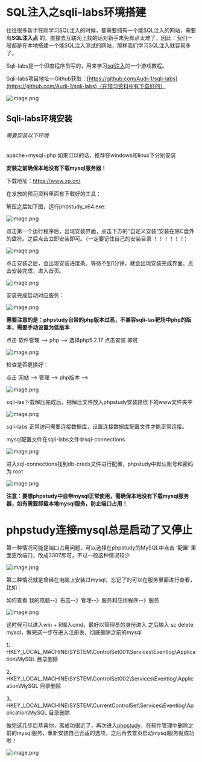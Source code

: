 # SQL注入之sqli-labs环境搭建

往往很多新手在刚学习SQL注入的时候，都需要拥有一个能SQL注入的网站，需要有**SQL注入点** 的。直接去互联网上找的话对新手未免有点太难了，因此：我们一般都是在本地搭建一个能SQL注入测试的网站，那样我们学习SQL注入就容易多了。

Sqli-labs是一个印度程序员写的，用来学习[sql注入](https://so.csdn.net/so/search?q=sql%E6%B3%A8%E5%85%A5&spm=1001.2101.3001.7020)的一个游戏教程。

Sqli-labs项目地址—Github获取：[https://github.com/Audi-1/sqli-labs](https://github.com/Audi-1/sqli-labs)（在预习资料中有下载好的）

![image.png](https://fynotefile.oss-cn-zhangjiakou.aliyuncs.com/fynote/4348/1644921485000/f0e4cdc9139a41fca432bb51ed8e4d3d.png)

## Sqli-labs环境安装

###### 需要安装以下环境

apache+mysql+php
如果可以的话，推荐在windows和linux下分别安装

**安装之前确保本地没有下载mysql服务器！**

下载地址：https://www.xp.cn/

在发放的预习资料里面有下载好的工具：

解压之后如下图，运行phpstudy_x64.exe:

![image.png](https://fynotefile.oss-cn-zhangjiakou.aliyuncs.com/fynote/4348/1644921485000/776589a200c541c7ba73896dcc674f95.png)

双击第一个运行程序后，出现安装界面，点击下方的“自定义安装”安装在除C盘外的盘符。之后点击立即安装即可。（一定要记住自己的安装目录 ！！！！！！）

![image.png](https://fynotefile.oss-cn-zhangjiakou.aliyuncs.com/fynote/4348/1644921485000/f24dfc2541824962a042c5e499e99202.png)

点击安装之后，会出现安装进度条。等待不到1分钟，就会出现安装完成界面。点击安装完成，进入首页。

![image.png](https://fynotefile.oss-cn-zhangjiakou.aliyuncs.com/fynote/4348/1644921485000/9435aede1cbe44c1a9025247ee4a1be1.png)

安装完成启动对应服务：

![image.png](https://fynotefile.oss-cn-zhangjiakou.aliyuncs.com/fynote/4348/1644921485000/2b7320469dcd490397a8b8c80f87a5d5.png)

**需要注意的是：phpstudy自带的php版本过高，不兼容sqli-las靶场中php的版本，需要手动设置为低版本**

点击 软件管理 --> php --> 选择php5.2.17 点击安装 即可

![image.png](https://fynotefile.oss-cn-zhangjiakou.aliyuncs.com/fynote/4348/1644921485000/ce6504666e5540b1b50f7caa432a0341.png)

检查是否更换好：

点击 网站  --> 管理 --> php版本 -->

![image.png](https://fynotefile.oss-cn-zhangjiakou.aliyuncs.com/fynote/4348/1644921485000/53c08b3e6036439e82ae50e8e801355f.png)

sqli-las下载解压完成后，把解压文件放入phpstudy安装路径下的www文件夹中

![image.png](https://fynotefile.oss-cn-zhangjiakou.aliyuncs.com/fynote/4348/1644921485000/97f47440dafa4744a07e44ba4e3eda90.png)

sqli-labs 正常访问需要连接数据库，设置连接数据库配置文件才能正常连接。

mysql配置文件在sqli-labs文件中sql-connections

![image.png](https://fynotefile.oss-cn-zhangjiakou.aliyuncs.com/fynote/4348/1644921485000/a0cf0cd341aa4e10900bdf15a5d2aeef.png)

进入sql-connections找到db-creds文件进行配置，phpstudy中默认账号和密码为 root

![image.png](https://fynotefile.oss-cn-zhangjiakou.aliyuncs.com/fynote/4348/1644921485000/b124f42f95f247238d8fbfbaf20a3a07.png)

**注意：要想phpstudy中自带mysql正常使用，需确保本地没有下载mysql服务器，如有需要卸载本地mysql服务，防止端口占用！**



# phpstudy连接mysql总是启动了又停止


第一种情况可能是端口占用问题，可以选择在phpstudy的MySQL中点击 ‘配置’ 里面更改端口，改成3307即可，不过一般这种情况较少

![image.png](https://fynotefile.oss-cn-zhangjiakou.aliyuncs.com/fynote/4348/1644921485000/6f223955c9c8430a8324b7681117079d.png)


第二种情况就是曾经在电脑上安装过mysql，忘记了的可以在服务里面进行查看，比如：

如何查看 我的电脑--》右击--》管理--》服务和应用程序--》服务

![image.png](https://fynotefile.oss-cn-zhangjiakou.aliyuncs.com/fynote/4348/1644921485000/8756981d09ad41a68681b10cef633ce0.png)


这时候可以进入win + R输入cmd，最好以管理员的身份进入
之后输入 sc delete mysql，做完这一步在进入注册表，彻底删除之前的mysql

1、HKEY_LOCAL_MACHINE\SYSTEM\ControlSet001\Services\Eventlog\Application\MySQL 目录删除

2、 HKEY_LOCAL_MACHINE\SYSTEM\ControlSet002\Services\Eventlog\Application\MySQL 目录删除

3、HKEY_LOCAL_MACHINE\SYSTEM\CurrentControlSet\Services\Eventlog\Application\MySQL 目录删除


做完这几步后恭喜你，离成功很近了，再次进入[phpstudy](https://so.csdn.net/so/search?q=phpstudy&spm=1001.2101.3001.7020)，在软件管理中删除之前的mysql服务，重新安装自己合适的选项，之后再去首页启动mysql服务就成功啦！

![image.png](https://fynotefile.oss-cn-zhangjiakou.aliyuncs.com/fynote/4348/1644921485000/fc1e111299b743eb88f56dcf570e8b38.png)
